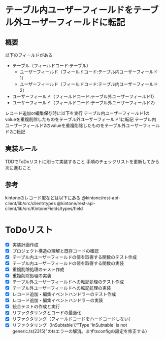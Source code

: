 # テーブル内ユーザーフィールドをテーブル外ユーザーフィールドに転記

## 概要
以下のフィールドがある
- テーブル（フィールドコード:テーブル）
    - ユーザーフィールド（フィールドコード:テーブル内ユーザーフィールド1）
    - ユーザーフィールド（フィールドコード:テーブル内ユーザーフィールド2）
- ユーザーフィールド（フィールドコード:テーブル外ユーザーフィールド1）
- ユーザーフィールド（フィールドコード:テーブル外ユーザーフィールド2）

レコード追加or編集保存時に以下を実行
テーブル内ユーザーフィールド1のvalueを重複削除したものをテーブル外ユーザーフィールド1に転記
テーブル内ユーザーフィールド2のvalueを重複削除したものをテーブル外ユーザーフィールド2に転記

## 実装ルール
TDDでToDoリストに則って実装すること
手順のチェックリストを更新してから次に進むこと

## 参考
kintoneのレコード型などは以下にある
@kintone/rest-api-client/lib/src/client/types
@kintone/rest-api-client/lib/src/KintoneFields/types/field

# ToDoリスト
- [x] 実装計画作成
- [x] プロジェクト構造の理解と既存コードの確認
- [x] テーブル内ユーザーフィールドの値を取得する関数のテスト作成
- [x] テーブル内ユーザーフィールドの値を取得する関数の実装
- [x] 重複削除処理のテスト作成
- [x] 重複削除処理の実装
- [x] テーブル外ユーザーフィールドへの転記処理のテスト作成
- [x] テーブル外ユーザーフィールドへの転記処理の実装
- [x] レコード追加・編集イベントハンドラーのテスト作成
- [x] レコード追加・編集イベントハンドラーの実装
- [x] 統合テストの作成と実行
- [x] リファクタリングとコードの最適化
- [x] リファクタリング（フィールドコードをハードコードしない）
- [x] リファクタリング（InSubtable<UserSelect>で"Type 'InSubtable' is not generic.ts(2315)"のtsエラーの解消。まずtsconfigの設定を修正する）
